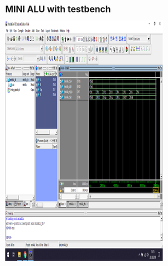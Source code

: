 # MINI ALU with testbench 

<img src="Ekran Görüntüsü (2).png" alt="ModelSim" width="1366" height="768"/>
